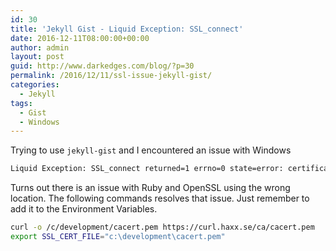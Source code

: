 ```yaml
---
id: 30
title: 'Jekyll Gist - Liquid Exception: SSL_connect'
date: 2016-12-11T08:00:00+00:00
author: admin
layout: post
guid: http://www.darkedges.com/blog/?p=30
permalink: /2016/12/11/ssl-issue-jekyll-gist/
categories:
  - Jekyll
tags:
  - Gist
  - Windows
---
```


Trying to use `jekyll-gist` and I encountered an issue with Windows

```bash
Liquid Exception: SSL_connect returned=1 errno=0 state=error: certificate verify failed in C:/development/github/darkedges.github.io/_posts/2016-12-11-google-functions-emulator.md
```

<!-- more -->

Turns out there is an issue with Ruby and OpenSSL using the wrong location.
The following commands resolves that issue. Just remember to add it to the Environment Variables.

```bash
curl -o /c/development/cacert.pem https://curl.haxx.se/ca/cacert.pem
export SSL_CERT_FILE="c:\development\cacert.pem"
```
